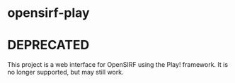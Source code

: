 # opensirf-play

# DEPRECATED

This project is a web interface for OpenSIRF using the Play! framework. It is no longer supported, but may still work.
